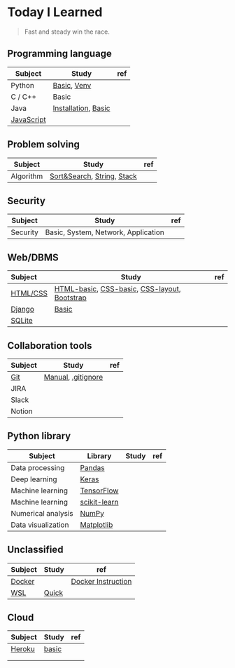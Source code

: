 # Today I Learned

> Fast and steady win the race.
>



## Programming language

| Subject                                                      | Study                                                        | ref  |
| ------------------------------------------------------------ | ------------------------------------------------------------ | ---- |
| Python                                                       | [Basic](study/python/python-basic.md), [Venv](study/python/python-venv.md) |      |
| C / C++                                                      | Basic                                                        |      |
| Java                                                         | [Installation](study/java/java-installation.md), [Basic](study/java/java-basic.md) |      |
| [JavaScript](https://developer.mozilla.org/ko/docs/Web/JavaScript) |                                                              |      |



## Problem solving

| Subject   | Study                                                        | ref  |
| --------- | ------------------------------------------------------------ | ---- |
| Algorithm | [Sort&Search](study/algorithm/aps-sort-search.md), [String](study/algorithm/aps-string.md), [Stack](study/algorithm/aps-stack.md) |      |



## Security

| Subject  | Study                               | ref  |
| -------- | ----------------------------------- | ---- |
| Security | Basic, System, Network, Application |      |





## Web/DBMS

| Subject                                                      | Study                                                        | ref  |
| :----------------------------------------------------------- | ------------------------------------------------------------ | ---- |
| [HTML/CSS](https://developer.mozilla.org/ko/docs/Learn/HTML) | [HTML-basic](study/web/html-basic.md), [CSS-basic](study/web/css-basic.md), [CSS-layout](study/web/css-layout.md), [Bootstrap](study/web/bootstrap.md) |      |
| [Django](https://www.djangoproject.com/)                     | [Basic](study/web/django-basic.md)                           |      |
| [SQLite](https://www.sqlite.org/index.html)                  |                                                              |      |



## Collaboration tools

| Subject                     | Study                                                        | ref  |
| --------------------------- | ------------------------------------------------------------ | ---- |
| [Git](https://git-scm.com/) | [Manual](study/collaboration-tools/git.md), [.gitignore](https://www.toptal.com/developers/gitignore) |      |
| JIRA                        |                                                              |      |
| Slack                       |                                                              |      |
| Notion                      |                                                              |      |



## Python library

| Subject            | Library                                   | Study | ref  |
| ------------------ | ----------------------------------------- | ----- | ---- |
| Data processing    | [Pandas](https://pandas.pydata.org/)      |       |      |
| Deep learning      | [Keras](https://keras.io/)                |       |      |
| Machine learning   | [TensorFlow](https://www.tensorflow.org/) |       |      |
| Machine learning   | [scikit-learn](https://scikit-learn.org/) |       |      |
| Numerical analysis | [NumPy](https://numpy.org/)               |       |      |
| Data visualization | [Matplotlib](https://matplotlib.org/)     |       |      |



## Unclassified

| Subject                                              | Study                                    | ref                                                          |
| ---------------------------------------------------- | ---------------------------------------- | ------------------------------------------------------------ |
| [Docker](https://www.docker.com/)                    |                                          | [Docker Instruction](https://www.youtube.com/watch?v=7eldOrjQVi0&list=PLQ28Nx3M4Jrguyuwg4xe9d9t2XE639e5C) |
| [WSL](https://docs.microsoft.com/en-us/windows/wsl/) | [Quick](study/unclassified/wsl-quick.md) |                                                              |



## Cloud

| Subject                       | Study                           | ref  |
| ----------------------------- | ------------------------------- | ---- |
| [Heroku](https://heroku.com/) | [basic](study/heroku/README.md) |      |
|                               |                                 |      |
|                               |                                 |      |

